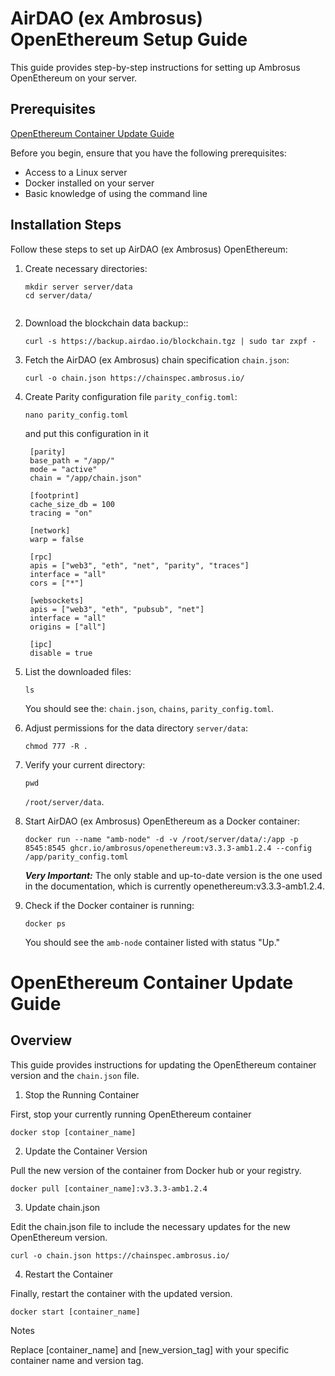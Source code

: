# AirDAO (ex Ambrosus) OpenEthereum Setup Guide

This guide provides step-by-step instructions for setting up Ambrosus OpenEthereum on your server.

## Prerequisites

[OpenEthereum Container Update Guide](#openethereum-container-update-guide)

Before you begin, ensure that you have the following prerequisites:

- Access to a Linux server
- Docker installed on your server
- Basic knowledge of using the command line

## Installation Steps

Follow these steps to set up AirDAO (ex Ambrosus) OpenEthereum:

1. Create necessary directories:
   ```shell
   mkdir server server/data
   cd server/data/


2. Download the blockchain data backup::

    ```shell
    curl -s https://backup.airdao.io/blockchain.tgz | sudo tar zxpf -
    ```

4. Fetch the AirDAO (ex Ambrosus) chain specification `chain.json`:

    ```shell
    curl -o chain.json https://chainspec.ambrosus.io/
    ```

5. Create Parity configuration file `parity_config.toml`:

    ```shell
    nano parity_config.toml
    ```

    and put this configuration in it

     ```shell
      [parity]
      base_path = "/app/"
      mode = "active"
      chain = "/app/chain.json"
      
      [footprint]
      cache_size_db = 100
      tracing = "on"
      
      [network]
      warp = false
      
      [rpc]
      apis = ["web3", "eth", "net", "parity", "traces"]
      interface = "all"
      cors = ["*"]
      
      [websockets]
      apis = ["web3", "eth", "pubsub", "net"]
      interface = "all"
      origins = ["all"]
      
      [ipc]
      disable = true
    ```

6. List the downloaded files:

    ```shell
    ls
    ```

    You should see the: `chain.json`, `chains`, `parity_config.toml`.

7. Adjust permissions for the data directory `server/data`:

    ```shell
    chmod 777 -R .
    ```

8. Verify your current directory:

    ```shell
    pwd
    ```

     `/root/server/data`.

9. Start AirDAO (ex Ambrosus) OpenEthereum as a Docker container:

    ```shell
    docker run --name "amb-node" -d -v /root/server/data/:/app -p 8545:8545 ghcr.io/ambrosus/openethereum:v3.3.3-amb1.2.4 --config /app/parity_config.toml
    ```

	 **_Very Important:_** The only stable and up-to-date version is the one used in the documentation, which is currently openethereum:v3.3.3-amb1.2.4.

10. Check if the Docker container is running:

    ```shell
    docker ps
    ```

    You should see the `amb-node` container listed with status "Up."


# OpenEthereum Container Update Guide

## Overview
This guide provides instructions for updating the OpenEthereum container version and the `chain.json` file.


1. Stop the Running Container

First, stop your currently running OpenEthereum container

```shell
docker stop [container_name]
```

2. Update the Container Version

Pull the new version of the container from Docker hub or your registry.

```shell
docker pull [container_name]:v3.3.3-amb1.2.4
```

3. Update chain.json

Edit the chain.json file to include the necessary updates for the new OpenEthereum version.

```shell
curl -o chain.json https://chainspec.ambrosus.io/
```

4. Restart the Container

Finally, restart the container with the updated version.

```shell
docker start [container_name]
```
Notes

Replace [container_name] and [new_version_tag] with your specific container name and version tag.

